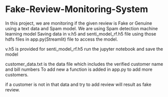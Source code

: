 # Fake-Review-Monitoring-System
In this project, we are monitoring if the given review is Fake or Genuine using a text data and Spam model.
We are using Spam detection machine learning model 
Saving data in v.h5 and senti_model_rf.h5 file using those hdfs files in app.py(Streamlit) file to access the model.

v.h5 is provided for senti_model_rf.h5 run the jupyter notebook and save the model 

customer_data.txt is the data file which includes the verified customer name and bill numbers
To add new a function is added in app.py to add more customers.

if a customer is not in that data and try to add review will result as fake review.

